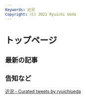 ```yaml
---
Keywords: 近況
Copyright: (C) 2021 Ryuichi Ueda
---
```


# トップページ

<div class="row">
    <div class="col-md-6">
        <h2>最新の記事</h2>
        <!--TOP10-->
    </div>
    <div class="col-md-6">
        <h2>告知など</h2>
        <a class="twitter-timeline" href="https://twitter.com/ryuichiueda/timelines/1558672669226110976?ref_src=twsrc%5Etfw">近況 - Curated tweets by ryuichiueda</a><script async src="https://platform.twitter.com/widgets.js" charset="utf-8"></script>
    </div>
</div>
